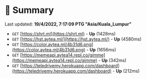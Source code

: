 # 📖 Summary
Last updated: **19/4/2022, 7:17:09 PTG "Asia/Kuala_Lumpur"**

- `GET` [https://shrt.ml](https://shrt.ml) - **Up** (1428ms)
- `GET` [https://hst.aytea.ml/](https://hst.aytea.ml/) - **Up** (4580ms)
- `GET` [https://color.aytea.ml/4b31d6.png](https://color.aytea.ml/4b31d6.png) - **Up** (1656ms)
- `GET` [https://memeapi.aytea14.repl.co/gimme](https://memeapi.aytea14.repl.co/gimme) - **Up** (342ms)
- `GET` [https://teledrivemy.herokuapp.com/dashboard](https://teledrivemy.herokuapp.com/dashboard) - **Up** (212ms)
